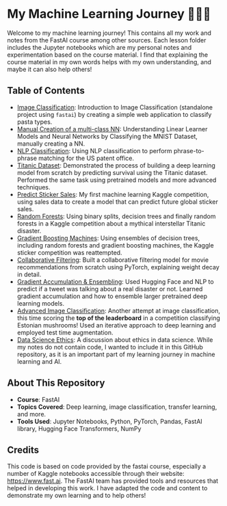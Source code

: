# My Machine Learning Journey 🤖🤖🤖

Welcome to my machine learning journey! This contains all my work and notes from the FastAI course among other sources. Each lesson folder includes the Jupyter notebooks which are my personal notes and experimentation based on the course material. I find that explaining the course material in my own words helps with my own understanding, and maybe it can also help others!

## Table of Contents

- [Image Classification](https://github.com/frank-895/pasta_detector): Introduction to Image Classification (standalone project using `fastai`) by creating a simple web application to classify pasta types.
- [Manual Creation of a multi-class NN](./manual_creation_of_NN): Understanding Linear Learner Models and Neural Networks by Classifying the MNIST Dataset, manually creating a NN. 
- [NLP Classification](./NLP_classification): Using NLP classification to perform phrase-to-phrase matching for the US patent office.
- [Titanic Dataset](./titanic_dataset): Demonstrated the process of building a deep learning model from scratch by predicting survival using the Titanic dataset. Performed the same task using pretrained models and more advanced techniques.
- [Predict Sticker Sales](./predict_sticker_sales): My first machine learning Kaggle competition, using sales data to create a model that can predict future global sticker sales.
- [Random Forests](./random_forests): Using binary splits, decision trees and finally random forests in a Kaggle competition about a mythical interstellar Titanic disaster.
- [Gradient Boosting Machines](./gradient_boosting_machine): Using ensembles of decision trees, including random forests and gradient boosting machines, the Kaggle sticker competition was reattempted.
- [Collaborative Filtering](./collaborative_filtering): Built a collaborative filtering model for movie recommendations from scratch using PyTorch, explaining weight decay in detail. 
- [Gradient Accumulation & Ensembling](./gradient_accum_ensembling): Used Hugging Face and NLP to predict if a tweet was talking about a real disaster or not. Learned gradient accumulation and how to ensemble larger pretrained deep learning models.
- [Advanced Image Classification](./image_classification): Another attempt at image classification, this time scoring the **top of the leaderboard** in a competition classifying Estonian mushrooms! Used an iterative approach to deep learning and employed test time augmentation.
- [Data Science Ethics](./ethics): A discussion about ethics in data science. While my notes do not contain code, I wanted to include it in this GitHub repository, as it is an important part of my learning journey in machine learning and AI.

## About This Repository

- **Course**: FastAI
- **Topics Covered**: Deep learning, image classification, transfer learning, and more.
- **Tools Used**: Jupyter Notebooks, Python, PyTorch, Pandas, FastAI library, Hugging Face Transformers, NumPy

## Credits

This code is based on code provided by the fastai course, especially a number of Kaggle notebooks accessible through their website: https://www.fast.ai.
The FastAI team has provided tools and resources that helped in developing this work.
I have adapted the code and content to demonstrate my own learning and to help others! 
